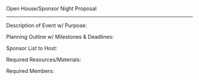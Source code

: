 Open House/Sponsor Night Proposal



---

Description of Event w/ Purpose:

Planning Outline w/ Milestones & Deadlines: 

Sponsor List to Host:

Required Resources/Materials:

Required Members:

